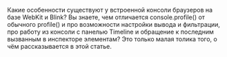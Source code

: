 Какие особенности существуют у встроенной консоли браузеров на базе WebKit
и Blink? Вы знаете, чем отличается console.profile() от обычного profile() и про
возможности настройки вывода и фильтрации, про работу из консоли с панелью
Timeline и обращение к последним вызванным в инспекторе элементам? Это только
малая толика того, о чём рассказывается в этой статье.